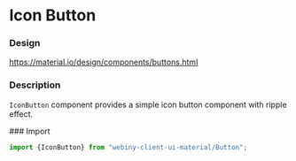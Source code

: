 # Icon Button

### Design
<a href="https://material.io/design/components/buttons.html" target="_blank">https://material.io/design/components/buttons.html</a>

### Description
`IconButton` component provides a simple icon button component with ripple effect. 

### Import
```js
import {IconButton} from "webiny-client-ui-material/Button";
```